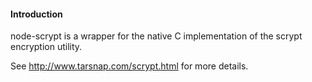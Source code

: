 #### Introduction
node-scrypt is a wrapper for the native C implementation of the scrypt encryption utility.

See http://www.tarsnap.com/scrypt.html for more details.


